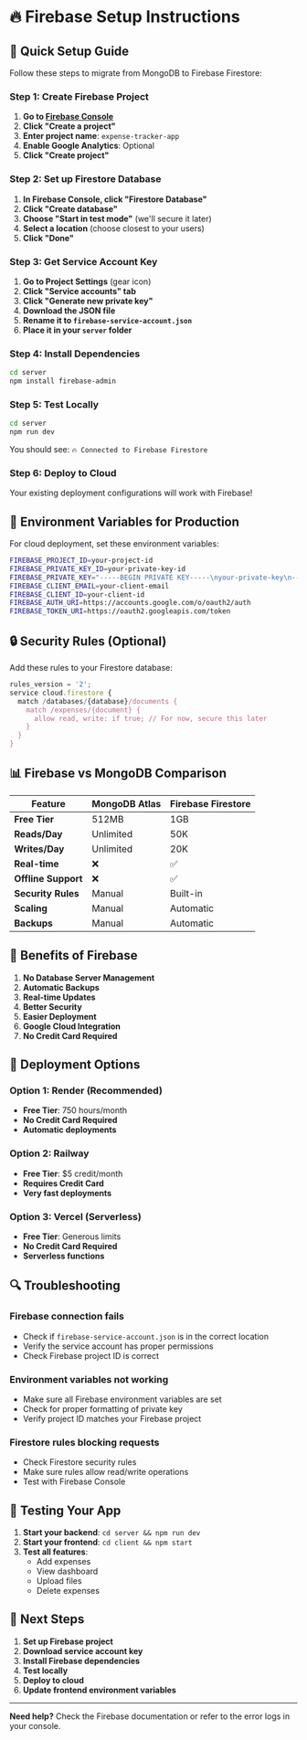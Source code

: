 # 🔥 Firebase Setup Instructions

## 🎯 Quick Setup Guide

Follow these steps to migrate from MongoDB to Firebase Firestore:

### Step 1: Create Firebase Project

1. **Go to [Firebase Console](https://console.firebase.google.com)**
2. **Click "Create a project"**
3. **Enter project name**: `expense-tracker-app`
4. **Enable Google Analytics**: Optional
5. **Click "Create project"**

### Step 2: Set up Firestore Database

1. **In Firebase Console, click "Firestore Database"**
2. **Click "Create database"**
3. **Choose "Start in test mode"** (we'll secure it later)
4. **Select a location** (choose closest to your users)
5. **Click "Done"**

### Step 3: Get Service Account Key

1. **Go to Project Settings** (gear icon)
2. **Click "Service accounts" tab**
3. **Click "Generate new private key"**
4. **Download the JSON file**
5. **Rename it to `firebase-service-account.json`**
6. **Place it in your `server` folder**

### Step 4: Install Dependencies

```bash
cd server
npm install firebase-admin
```

### Step 5: Test Locally

```bash
cd server
npm run dev
```

You should see: `🔥 Connected to Firebase Firestore`

### Step 6: Deploy to Cloud

Your existing deployment configurations will work with Firebase!

## 🔧 Environment Variables for Production

For cloud deployment, set these environment variables:

```bash
FIREBASE_PROJECT_ID=your-project-id
FIREBASE_PRIVATE_KEY_ID=your-private-key-id
FIREBASE_PRIVATE_KEY="-----BEGIN PRIVATE KEY-----\nyour-private-key\n-----END PRIVATE KEY-----\n"
FIREBASE_CLIENT_EMAIL=your-client-email
FIREBASE_CLIENT_ID=your-client-id
FIREBASE_AUTH_URI=https://accounts.google.com/o/oauth2/auth
FIREBASE_TOKEN_URI=https://oauth2.googleapis.com/token
```

## 🔒 Security Rules (Optional)

Add these rules to your Firestore database:

```javascript
rules_version = '2';
service cloud.firestore {
  match /databases/{database}/documents {
    match /expenses/{document} {
      allow read, write: if true; // For now, secure this later
    }
  }
}
```

## 📊 Firebase vs MongoDB Comparison

| Feature | MongoDB Atlas | Firebase Firestore |
|---------|---------------|-------------------|
| **Free Tier** | 512MB | 1GB |
| **Reads/Day** | Unlimited | 50K |
| **Writes/Day** | Unlimited | 20K |
| **Real-time** | ❌ | ✅ |
| **Offline Support** | ❌ | ✅ |
| **Security Rules** | Manual | Built-in |
| **Scaling** | Manual | Automatic |
| **Backups** | Manual | Automatic |

## 🎉 Benefits of Firebase

1. **No Database Server Management**
2. **Automatic Backups**
3. **Real-time Updates**
4. **Better Security**
5. **Easier Deployment**
6. **Google Cloud Integration**
7. **No Credit Card Required**

## 🚀 Deployment Options

### Option 1: Render (Recommended)
- **Free Tier**: 750 hours/month
- **No Credit Card Required**
- **Automatic deployments**

### Option 2: Railway
- **Free Tier**: $5 credit/month
- **Requires Credit Card**
- **Very fast deployments**

### Option 3: Vercel (Serverless)
- **Free Tier**: Generous limits
- **No Credit Card Required**
- **Serverless functions**

## 🔍 Troubleshooting

### Firebase connection fails
- Check if `firebase-service-account.json` is in the correct location
- Verify the service account has proper permissions
- Check Firebase project ID is correct

### Environment variables not working
- Make sure all Firebase environment variables are set
- Check for proper formatting of private key
- Verify project ID matches your Firebase project

### Firestore rules blocking requests
- Check Firestore security rules
- Make sure rules allow read/write operations
- Test with Firebase Console

## 📱 Testing Your App

1. **Start your backend**: `cd server && npm run dev`
2. **Start your frontend**: `cd client && npm start`
3. **Test all features**:
   - Add expenses
   - View dashboard
   - Upload files
   - Delete expenses

## 🎯 Next Steps

1. **Set up Firebase project**
2. **Download service account key**
3. **Install Firebase dependencies**
4. **Test locally**
5. **Deploy to cloud**
6. **Update frontend environment variables**

---

**Need help?** Check the Firebase documentation or refer to the error logs in your console.
